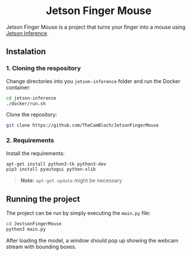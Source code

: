 # <h1 align="center">Jetson Finger Mouse</h1>
Jetson Finger Mouse is a project that turns your finger into a mouse using [Jetson Inference](https://github.com/dusty-nv/jetson-inference).

## Instalation

### 1. Cloning the respository
Change directories into you `jetson-inference` folder and run the Docker container:
```bash
cd jetson-inference
./docker/run.sh
```
Clone the repository:
```bash
git clone https://github.com/TheCamBloch/JetsonFingerMouse
```

### 2. Requirements
Install the requirements:
```bash
apt-get install python3-tk python3-dev
pip3 install pyautogui python-xlib
```
>**Note:** `apt-get update` might be necessary

## Running the project
The project can be run by simply executing the `main.py` file:
```bash
cd JestsonFingerMouse
python3 main.py
```

After loading the model, a window should pop up showing the webcam stream with bounding boxes.
